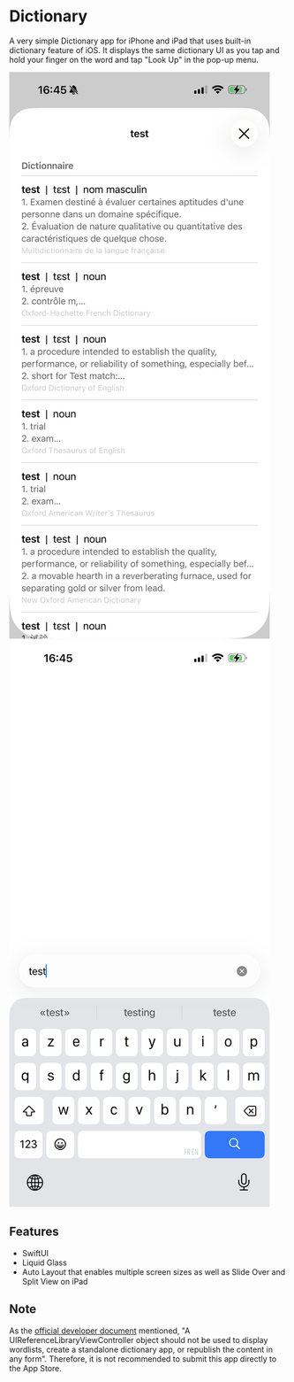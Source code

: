 #  Dictionary

A very simple Dictionary app for iPhone and iPad that uses built-in dictionary feature of iOS. It displays the same dictionary UI as you tap and hold your finger on the word and tap "Look Up" in the pop-up menu.

![alt Screenshot 1](screenshot1.png)
![alt Screenshot 2](screenshot2.png)

## Features

- SwiftUI
- Liquid Glass
- Auto Layout that enables multiple screen sizes as well as Slide Over and Split View on iPad

## Note
As the [official developer document](https://developer.apple.com/documentation/uikit/uireferencelibraryviewcontroller) mentioned, "A UIReferenceLibraryViewController object should not be used to display wordlists, create a standalone dictionary app, or republish the content in any form". Therefore, it is not recommended to submit this app directly to the App Store.
